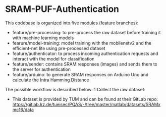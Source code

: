 # SRAM-PUF-Authentication

This codebase is organized into five modules (feature branches):

* feature/pre-processing: to pre-process the raw dataset before training it with machine learning models
* fearure/model-training: model training with the mobilenetv2 and the efficient-net lite using pre-processed dataset
* feature/authenticator: to process incoming authentication requests and interact with the model for classification
* feature/sender: contains SRAM responses (images) and sends them to the server for authentication
* feature/arduino: to generate SRAM responses on Arduino Uno and calculate the Intra Hamming Distance

The possible workflow is described below: 
1 Collect the raw dataset:
*  This dataset is provided by TUM and can be found at their GitLab repo: https://gitlab.lrz.de/tueisec/PQAS/-/tree/master/matlab/datasets/SRAMxmc16/data
